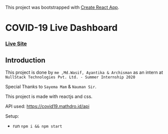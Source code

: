 This project was bootstrapped with [Create React App](https://github.com/facebook/create-react-app).

# COVID-19 Live Dashboard

### [Live Site](https://covid-19-liveupdate.netlify.app//)


## Introduction
This project is done by ```me ,Md.Wasif, Ayantika & Archisman``` as an intern at ```NullStack Technologies Pvt. Ltd. - Summer Internship 2020```

Special Thanks to ```Sayema Mam``` & ```Nauman Sir```.

This project is made with reactjs and css. 

API used: https://covid19.mathdro.id/api

Setup:
- run ```npm i && npm start```
